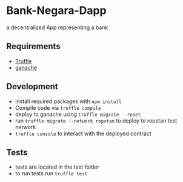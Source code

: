 # Bank-Negara-Dapp

a decentralized App representing a bank

## Requirements

- [Truffle](https://www.trufflesuite.com/)
- [ganache](https://www.trufflesuite.com/ganache)

## Development

- install required packages with `npm install`
- Compile code via `truffle compile`
- deploy to ganache using `truffle migrate --reset`
- run `truffle migrate --network ropstan` to deploy to ropstan test network
- `truffle console` to interact with the deployed contract

## Tests

- tests are located in the test folder
- to run tests run `truffle test`
